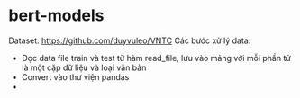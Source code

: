 # bert-models
Dataset: https://github.com/duyvuleo/VNTC
Các bước xử lý data:
  - Đọc data file train và test từ hàm read_file, lưu vào mảng với mỗi phần tử là một cặp dữ liệu và loại văn bản 
  - Convert vào thư viện pandas
  - 
